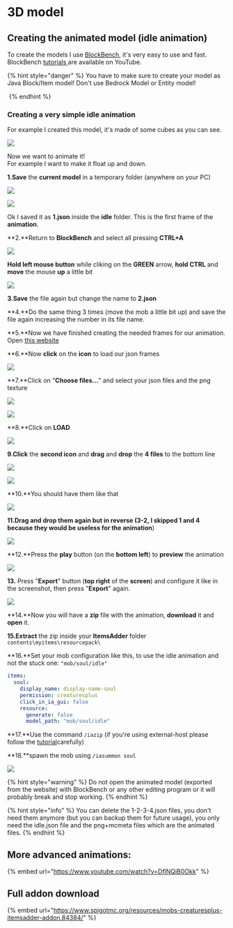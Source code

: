 # 3D model

## Creating the animated model (idle animation)

To create the models I use [BlockBench](https://blockbench.net/), it's very easy to use and fast.\
BlockBench [tutorials ](https://www.youtube.com/results?search\_query=blockbench+tutorial)are available on YouTube.

{% hint style="danger" %}
You have to make sure to create your model as Java Block/Item model! Don't use Bedrock Model or Entity model!

<img src="../../../../../.gitbook/assets/image_(89) (1) (1) (1) (1) (1) (1) (1) (1) (1) (1) (1) (1) (1) (9) (14).png" alt="" data-size="original">
{% endhint %}

### Creating a very simple idle animation

For example I created this model, it's made of some cubes as you can see.

![](../../../../../.gitbook/assets/image\_\(52\).png)

Now we want to animate it!\
For example I want to make it float up and down.

**1.Save** the **current model** in a temporary folder (anywhere on your PC)

![](../../../../../.gitbook/assets/image\_\(53\).png)

![](../../../../../.gitbook/assets/image\_\(56\).png)

Ok I saved it as **1.json** inside the **idle** folder. This is the first frame of the **animation**.

\*\*2.\*\*Return to **BlockBench** and select all pressing **CTRL+A**

![](<../../../../../.gitbook/assets/image\_(78) (1) (1).png>)

**Hold left mouse button** while cliking on the **GREEN** arrow, **hold CTRL** and **move** the mouse **up** a little bit

![](../../../../../.gitbook/assets/image\_\(58\).png)

**3.Save** the file again but change the name to **2.json**

\*\*4.\*\*Do the same thing 3 times (move the mob a little bit up) and save the file again increasing the number in its file name.

\*\*5.\*\*Now we have finished creating the needed frames for our animation. Open [this website](https://lonedev6.github.io/animated-models/)

\*\*6.\*\*Now **click** on the **icon** to load our json frames

![](../../../../../.gitbook/assets/image\_\(68\).png)

\*\*7.\*\*Click on "**Choose files...**" and select your json files and the png texture

![](../../../../../.gitbook/assets/image\_\(77\).png)

![](../../../../../.gitbook/assets/image\_\(69\).png)

\*\*8.\*\*Click on **LOAD**

![](../../../../../.gitbook/assets/image\_\(70\).png)

**9.Click** the **second icon** and **drag** and **drop** the **4 files** to the bottom line

![](../../../../../.gitbook/assets/image\_\(71\).png)

![](../../../../../.gitbook/assets/image\_\(72\).png)

\*\*10.\*\*You should have them like that

![](../../../../../.gitbook/assets/image\_\(73\).png)

**11.Drag and drop them again but in reverse (3-2, I skipped 1 and 4 because they would be useless for the animation**)

![](../../../../../.gitbook/assets/image\_\(75\).png)

\*\*12.\*\*Press the **play** button (on the **bottom left**) to **preview** the animation

![](https://i.imgur.com/zslbD0G.gif)

**13.** Press "**Export**" button (**top right** of the **screen**) and configure it like in the screenshot, then press "**Export**" again.

![](../../../../../.gitbook/assets/image\_\(76\).png)

\*\*14.\*\*Now you will have a **zip** file with the animation, **download** it and **open** it.

**15.Extract** the zip inside your **ItemsAdder** folder `contents\myitems\resourcepack\`

\*\*16.\*\*Set your mob configuration like this, to use the idle animation and not the stuck one: `"mob/soul/idle"`

```yaml
items:
  soul:
    display_name: display-name-soul
    permission: creaturesplus
    click_in_ia_gui: false
    resource:
      generate: false
      model_path: "mob/soul/idle"
```

\*\*17.\*\*Use the command `/iazip` (if you're using external-host please follow the [tutorial](../../../../resourcepack-hosting/)carefully)

\*\*18.\*\*spawn the mob using `/iasummon soul`

![](https://i.imgur.com/1tljgbv.gif)

{% hint style="warning" %}
Do not open the animated model (exported from the website) with BlockBench or any other editing program or it will probably break and stop working.
{% endhint %}

{% hint style="info" %}
You can delete the 1-2-3-4.json files, you don't need them anymore (but you can backup them for future usage), you only need the idle.json file and the png+mcmeta files which are the animated files.
{% endhint %}

## More advanced animations:

{% embed url="https://www.youtube.com/watch?v=DflNQjB0Okk" %}

## Full addon download

{% embed url="https://www.spigotmc.org/resources/mobs-creaturesplus-itemsadder-addon.84384/" %}
